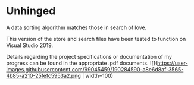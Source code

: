 # Unhinged
A data sorting algorithm matches those in search of love.

This version of the store and search files have been tested to function on Visual Studio 2019.

Details regarding the project specifications or documentation of my progress can be found in the appropriate .pdf documents.
![](https://user-images.githubusercontent.com/99045459/190284590-a8e6d8af-3565-4b85-a210-25fefc5953a2.png | width=100)
